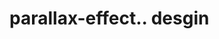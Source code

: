 # parallax-effect.. desgin                                                                               
   

